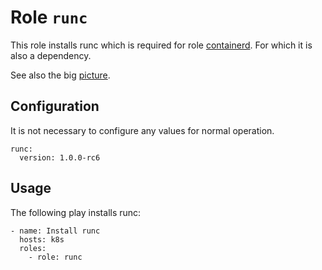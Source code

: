 # Role `runc`

This role installs runc which is required for role [containerd](../containerd). For which it is also a dependency.

See also the big [picture](../../docs/roles.md).

## Configuration

It is not necessary to configure any values for normal operation.

```ansible
runc:
  version: 1.0.0-rc6
```

## Usage

The following play installs runc:

```ansible
- name: Install runc
  hosts: k8s
  roles:
    - role: runc
```
